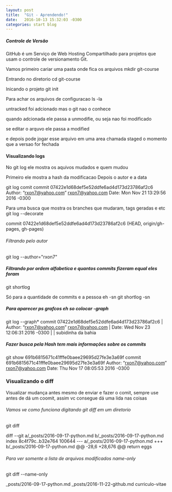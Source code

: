 ```yaml
---
layout: post
title:  "Git - Aprendendo!"
date:   2016-10-13 15:32:03 -0300
categories: start blog
---
```

 ##### Controle de Versão 
GitHub é um Serviço de Web Hosting Compartilhado para projetos que usam o controle de versionamento Git.


Vamos primeiro cariar uma pasta onde fica os arquivos
mkdir git-course

Entrando no diretorio
cd git-course

Inicando o projeto
git init

Para achar os arquivos de configuracao
ls -la


untracked foi adcionado mas o git nao o conhece


quando adcionada ele passa  a unmodifie, ou seja nao foi modificado


se editar o arquvo ele passa a modified

e depois pode jogar esse arquivo em uma area chamada staged
o momento que a versao for fechada


#### Visualizando logs 

No git log ele mostra os aquivos mudados e quem mudou

Primeiro ele mostra a hash da modificacao Depois o autor e a data

git log
comit commit 07422e1d68def5e52ddfe6ad4d173d23786af2c6
Author: “rxon7@yahoo.com” <rxon7@yahoo.com>
Date:   Mon Nov 21 13:29:56 2016 -0300


Para uma busca que mostra os branches que mudaram, tags geradas e etc
git log --decorate

commit 07422e1d68def5e52ddfe6ad4d173d23786af2c6 (HEAD, origin/gh-pages, gh-pages)


###### Filtrando pelo autor 
git log --author="rxon7"

##### Filtrando por ordem alfabetica e quantos commits fizeram equal eles foram
git shortlog

Só para a quantidade de commits e a pessoa eh -sn
git shortlog -sn

##### Para aparecer ps grafcos eh so colocar -graph
git log --graph* commit 07422e1d68def5e52ddfe6ad4d173d23786af2c6
| Author: “rxon7@yahoo.com” <rxon7@yahoo.com>
| Date:   Wed Nov 23 12:06:31 2016 -0300
| 
|     subidinha da bahia

##### Fazer busca pela Hash tem mais informações sobre os commits
 git show  691b6815671c41fffe0baee29695d27fe3e3a69f
commit 691b6815671c41fffe0baee29695d27fe3e3a69f
Author: “rxon7@yahoo.com” <rxon7@yahoo.com>
Date:   Thu Nov 17 08:05:53 2016 -0300


### Visualizando o diff 
Visualizar mudança antes mesmo de enviar e fazer o comit, sempre use antes de dá um coomit, assim vc consegue dá uma lida nas coisas

###### Vamos ve como funciona digitando git diff em um diretorio
git diff

diff --git a/_posts/2016-09-17-python.md b/_posts/2016-09-17-python.md
index 8c4f79c..b32e764 100644
--- a/_posts/2016-09-17-python.md
+++ b/_posts/2016-09-17-python.md
@@ -28,6 +28,676 @@ return eggs

###### Para ver somente a lista de arquivos modificados name-only
git diff --name-only

_posts/2016-09-17-python.md
_posts/2016-11-22-github.md
curriculo-vitae

 
 
 
